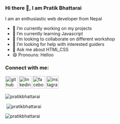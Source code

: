 ### Hi there 👋, I am Pratik Bhattarai


I am an enthusiastic web developer  from Nepal

- 🔭 I’m currently working on my projects 
- 🌱 I’m currently learning Javascript 
- 👯 I’m looking to collaborate on different workshop 
- 🤔 I’m looking for help with interested guiders 
- 💬 Ask me about HTML,CSS 
- 😄 Pronouns: Helloo 

<h3 align="left">Connect with me:</h3>
<p align="left">
</p>

[<img src='https://cdn.jsdelivr.net/npm/simple-icons@3.0.1/icons/github.svg' alt='github' height='40'>](https://github.com/https://github.com/pratikbhattarai/pratikbhattarai)  [<img src='https://cdn.jsdelivr.net/npm/simple-icons@3.0.1/icons/linkedin.svg' alt='linkedin' height='40'>](https://www.linkedin.com/in/https://www.linkedin.com/in/pratik-bhattarai-788735227//)  [<img src='https://cdn.jsdelivr.net/npm/simple-icons@3.0.1/icons/facebook.svg' alt='facebook' height='40'>](https://www.facebook.com/https://www.facebook.com/pratik.bhattarai.1401)  [<img src='https://cdn.jsdelivr.net/npm/simple-icons@3.0.1/icons/instagram.svg' alt='instagram' height='40'>](https://www.instagram.com/https://www.instagram.com/pratik.bhattarai.1401//)  



<p align="left"> <img src="https://komarev.com/ghpvc/?username=pratikbhattarai&label=Profile%20views&color=0e75b6&style=flat" alt="pratikbhattarai" /> </p>






<p>&nbsp;<img align="center" src="https://github-readme-stats.vercel.app/api?username=pratikbhattarai&show_icons=true&locale=en" alt="pratikbhattarai" /></p>

<p><img align="center" src="https://github-readme-streak-stats.herokuapp.com/?user=pratikbhattarai&" alt="pratikbhattarai" /></p>




